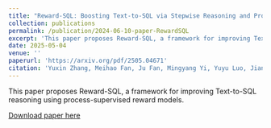 ```yaml
---
title: "Reward-SQL: Boosting Text-to-SQL via Stepwise Reasoning and Process-Supervised Rewards"
collection: publications
permalink: /publication/2024-06-10-paper-RewardSQL
excerpt: 'This paper proposes Reward-SQL, a framework for improving Text-to-SQL reasoning using process-supervised reward models.'
date: 2025-05-04
venue: ''
paperurl: 'https://arxiv.org/pdf/2505.04671'
citation: 'Yuxin Zhang, Meihao Fan, Ju Fan, Mingyang Yi, Yuyu Luo, Jian Tan, and Guoliang Li. "Reward-SQL: Boosting Text-to-SQL via Stepwise Reasoning and Process-Supervised Rewards." arXiv preprint arXiv:2505.04671 (2024).'
---
```

This paper proposes Reward-SQL, a framework for improving Text-to-SQL reasoning using process-supervised reward models.

[Download paper here](https://arxiv.org/pdf/2505.04671) 